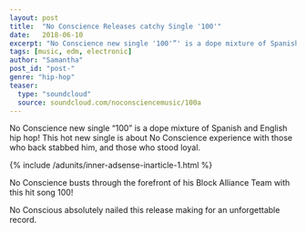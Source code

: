 ```yaml
---
layout: post
title:  "No Conscience Releases catchy Single '100'"
date:   2018-06-10
excerpt: "No Conscience new single '100'”' is a dope mixture of Spanish and English hip hop!"
tags: [music, edm, electronic]
author: "Samantha"
post_id: "post-"
genre: "hip-hop"
teaser:
  type: "soundcloud"
  source: soundcloud.com/noconsciencemusic/100a
---
```

No Conscience new single “100” is a dope mixture of Spanish and English hip hop! This hot new single is about No Conscience experience with those who back stabbed him, and those who stood loyal.

{% include /adunits/inner-adsense-inarticle-1.html %}

No Conscience busts through the forefront of his Block Alliance Team with this hit song 100!

No Conscious absolutely nailed this release making for an unforgettable record.
